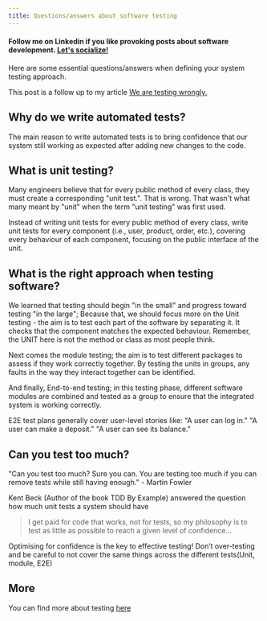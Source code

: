 ```yaml
---
title: Questions/answers about software testing
---
```


#### Follow me on Linkedin if you like provoking posts about software development. [Let's socialize!](https://www.linkedin.com/in/alexsandro-souza-dev/detail/recent-activity/shares/)

Here are some essential questions/answers when defining your system testing approach.

This post is a follow up to my article [We are testing wrongly.](https://dev.to/apssouza22/we-are-testing-software-wrongly-and-it-costs-a-lot-of-money-23o5)

## Why do we write automated tests?
The main reason to write automated tests is to bring confidence that our system still working as expected after adding new changes to the code.

## What is unit testing?
Many engineers believe that for every public method of every class, they must create a corresponding "unit test.". That is wrong. That wasn't what many meant by "unit" when the term "unit testing" was first used.

Instead of writing unit tests for every public method of every class, write unit tests for every component (i.e., user, product, order, etc.), covering every behaviour of each component, focusing on the public interface of the unit.


## What is the right approach when testing software?
We learned that testing should begin "in the small" and progress toward testing "in the large"; Because that, we should focus more on the Unit testing - the aim is to test each part of the software by separating it. It checks that the component matches the expected behaviour. Remember, the UNIT here is not the method or class as most people think.

Next comes the module testing; the aim is to test different packages to assess if they work correctly together. By testing the units in groups, any faults in the way they interact together can be identified.

And finally, End-to-end testing; in this testing phase, different software modules are combined and tested as a group to ensure that the integrated system is working correctly.

E2E test plans generally cover user-level stories like:
"A user can log in."
"A user can make a deposit."
"A user can see its balance."

## Can you test too much?
"Can you test too much? Sure you can. You are testing too much if you can remove tests while still having enough." - Martin Fowler

Kent Beck (Author of the book TDD By Example) answered the question how much unit tests a system should have

> I get paid for code that works, not for tests, so my philosophy is to test as little as possible to reach a given level of confidence...

Optimising for confidence is the key to effective testing!  Don’t over-testing and be careful to not cover the  same things across the different tests(Unit, module, E2E)

## More
You can find more about testing [here](https://dev.to/apssouza22/we-are-testing-software-wrongly-and-it-costs-a-lot-of-money-23o5)
